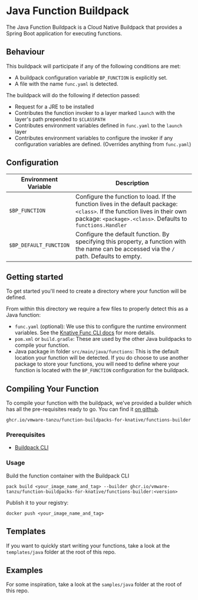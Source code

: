 # Java Function Buildpack

The Java Function Buildpack is a Cloud Native Buildpack that provides a Spring Boot application for executing functions.

## Behaviour
This buildpack will participate if any of the following conditions are met:
* A buildpack configuration variable `BP_FUNCTION` is explicitly set.
* A file with the name `func.yaml` is detected.

The buildpack will do the following if detection passed:
* Request for a JRE to be installed
* Contributes the function invoker to a layer marked `launch` with the layer's path prepended to `$CLASSPATH`
* Contributes environment variables defined in `func.yaml` to the `launch` layer
* Contributes environment variables to configure the invoker if any configuration variables are defined. (Overrides anything from `func.yaml`)

## Configuration

| Environment Variable | Description |
|----------------------|-------------|
| `$BP_FUNCTION` | Configure the function to load. If the function lives in the default package: `<class>`. If the function lives in their own package: `<package>.<class>`. Defaults to `functions.Handler` |
| `$BP_DEFAULT_FUNCTION` | Configure the default function. By specifying this property, a function with the name can be accessed via the `/` path. Defaults to empty. |

## Getting started
To get started you'll need to create a directory where your function will be defined.

From within this directory we require a few files to properly detect this as a Java function:
* `func.yaml` (optional): We use this to configure the runtime environment variables. See the [Knative Func CLI docs](https://github.com/knative-sandbox/kn-plugin-func/blob/main/docs/guides/func_yaml.md) for more details.
* `pom.xml` or `build.gradle`: These are used by the other Java buildpacks to compile your function.
* Java package in folder `src/main/java/functions`: This is the default location your function will be detected. If you do choose to use another package to store your functions, you will need to define where your function is located with the `BP_FUNCTION` configuration for the buildpack.

## Compiling Your Function
To compile your function with the buildpack, we've provided a builder which has all the pre-requisites ready to go.
You can find it [on github](https://github.com/vmware-tanzu/function-buildpacks-for-knative/pkgs/container/function-buildpacks-for-knative%2Ffunctions-builder).

```
ghcr.io/vmware-tanzu/function-buildpacks-for-knative/functions-builder
```

### Prerequisites
* [Buildpack CLI](https://buildpacks.io/docs/tools/pack/)

### <a name="usage"></a> Usage
Build the function container with the Buildpack CLI
```
pack build <your_image_name_and_tag> --builder ghcr.io/vmware-tanzu/function-buildpacks-for-knative/functions-builder:<version>
```

Publish it to your registry:
```
docker push <your_image_name_and_tag>
```

## Templates
If you want to quickly start writing your functions, take a look at the `templates/java` folder at the root of this repo.

## Examples
For some inspiration, take a look at the `samples/java` folder at the root of this repo.

